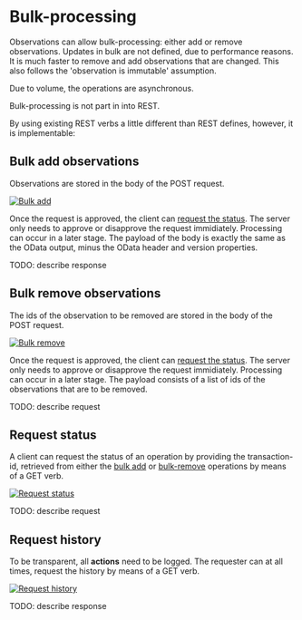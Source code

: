 # Bulk-processing

Observations can allow bulk-processing: either add or remove observations.
Updates in bulk are not defined, due to performance reasons. It is much faster to remove and add observations that are changed.
This also follows the 'observation is immutable' assumption.

Due to volume, the operations are asynchronous.

Bulk-processing is not part in into REST.

By using existing REST verbs a little different than REST defines, however, it is implementable:

## Bulk add observations

Observations are stored in the body of the POST request.

[![Bulk add](https://mermaid.ink/img/pako:eNqNks1uwjAMx1_FymmT4AV6QOpop3Gg3WiZNNSL1xiIaJPOSdEQ4t2XLqBNmkDLyfnb_ln-OIraSBKRsPTRk64pUbhhbCsN_nXITtWqQ-1g2ijS7q9eEO-Jgx5ixpNJECN475sdKG2Jz5mZcQSsNlsHZg2XsFdslETvqX8VCU4PC9QIllm8LJ_yxWyVJv-iYe-2hpVFp4y-An3MFw-zJEmzW8S4YUJ5gE-wDl1voe-GAhZ4mJp1JK_QyzyHeZy9wSJ9WaZFWdys0nVs9nSBXkHG02n6XKbJnWPUFuuht7GS95UWI9ESt6ik3-dxSK-E21JLlYi8KZF3laj0ycf5yZjioGsROe5pJEI_592LaI2N9arf78qYnz9J5QzPw8F8383pCzQCwrg?type=png)](https://mermaid.live/edit#pako:eNqNks1uwjAMx1_FymmT4AV6QOpop3Gg3WiZNNSL1xiIaJPOSdEQ4t2XLqBNmkDLyfnb_ln-OIraSBKRsPTRk64pUbhhbCsN_nXITtWqQ-1g2ijS7q9eEO-Jgx5ixpNJECN475sdKG2Jz5mZcQSsNlsHZg2XsFdslETvqX8VCU4PC9QIllm8LJ_yxWyVJv-iYe-2hpVFp4y-An3MFw-zJEmzW8S4YUJ5gE-wDl1voe-GAhZ4mJp1JK_QyzyHeZy9wSJ9WaZFWdys0nVs9nSBXkHG02n6XKbJnWPUFuuht7GS95UWI9ESt6ik3-dxSK-E21JLlYi8KZF3laj0ycf5yZjioGsROe5pJEI_592LaI2N9arf78qYnz9J5QzPw8F8383pCzQCwrg)

Once the request is approved, the client can [request the status](#request-status).
The server only needs to approve or disapprove the request immidiately. Processing can occur in a later stage.
The payload of the body is exactly the same as the OData output, minus the OData header and version properties.


TODO: describe response

## Bulk remove observations

The ids of the observation to be removed are stored in the body of the POST request.

[![Bulk remove](https://mermaid.ink/img/pako:eNqNks9uwjAMxl_FymmT4AV6QOpop3Gg3WiZNNSL1xga0SZd4qIhxLsvkKFtB9Bu8ecvP8t_DqI2kkQkHH0MpGtKFG4sdpUGgB4tq1r1qBmmrSLNZ_mPXpDdkQ168IwnkyBG8D60W7DUmR0FR2aYwKpNw2DWcLG9Yqsk-kz9q0hIeligRrDM4mX5lC9mqzT5Fw0HboxVDlkZfQX6mC8eZkmSZreIcWsJ5R4-wTHy4GDoTwWcb80PzTHJK_Qyz2EeZ2-wSF-WaVEWN6v0vfWDukCvIOPpNH0u0-SOLWqH9am3sZL3lRYj0ZHtUEm_zsPpeyW4oY4qEfmnRLutRKWP3ucnY4q9rkXEdqCRCP18r15Ea2ydV_1-V8b8xCQVGzsP93I-m-MX2NLCkQ?type=png)](https://mermaid.live/edit#pako:eNqNks9uwjAMxl_FymmT4AV6QOpop3Gg3WiZNNSL1xga0SZd4qIhxLsvkKFtB9Bu8ecvP8t_DqI2kkQkHH0MpGtKFG4sdpUGgB4tq1r1qBmmrSLNZ_mPXpDdkQ168IwnkyBG8D60W7DUmR0FR2aYwKpNw2DWcLG9Yqsk-kz9q0hIeligRrDM4mX5lC9mqzT5Fw0HboxVDlkZfQX6mC8eZkmSZreIcWsJ5R4-wTHy4GDoTwWcb80PzTHJK_Qyz2EeZ2-wSF-WaVEWN6v0vfWDukCvIOPpNH0u0-SOLWqH9am3sZL3lRYj0ZHtUEm_zsPpeyW4oY4qEfmnRLutRKWP3ucnY4q9rkXEdqCRCP18r15Ea2ydV_1-V8b8xCQVGzsP93I-m-MX2NLCkQ)

Once the request is approved, the client can [request the status](#request-status).
The server only needs to approve or disapprove the request immidiately. Processing can occur in a later stage.
The payload consists of a list of ids of the observations that are to be removed.

TODO: describe request

## Request status

A client can request the status of an operation by providing the transaction-id, retrieved from either the [bulk add](bulk-processing.md#bulk-add-observations) or [bulk-remove](#bulk-remove-observations) operations by means of a GET verb.

[![Request status](https://mermaid.ink/img/pako:eNqNk81uwjAMx1_FyolJ8AI9IMHaaWii1Wi7D9RL1rgQQZPOSZkQ4t2XUqpNm9othyhxnJ8d5-8Ty7VA5jGD7zWqHH3JN8TLTIEbFScrc1lxZeF2L1HZ3_YY6YDU2lufyXTaGj2ghmosGMttbWBUaAJLXBmeW6nVRIqb9maoLQLJzdaCLqC7_sT3UnB3kn8L3h66IG00D9Jwlib30WqxDvx_0Xhtt5qk4U0OPdC7aDVf-H4QDhFne0Iujt0zUcALWFmi6YEmUQTLWfg6xEzVTukP9aNMvU9_CKPnwRyTjoMgFVSkN4TmrwRhFTymQZzEQ-SASJNpqIe2shJ7sPOZ3xFH3S8IcDMH_Wac9-UnDOCFOCiJ1VVRhVTSbLGvMNFDptiYlUgll8Lp-9Q4ZsxuscSMeW4pOO0ylqmz83OK0PFR5cyzVOOY1VWT4rUXmFfwvXFWp_e11l97FNJqWrYNdOmj8yc8Cx7Q?type=png)](https://mermaid.live/edit#pako:eNqNk81uwjAMx1_FyolJ8AI9IMHaaWii1Wi7D9RL1rgQQZPOSZkQ4t2XUqpNm9othyhxnJ8d5-8Ty7VA5jGD7zWqHH3JN8TLTIEbFScrc1lxZeF2L1HZ3_YY6YDU2lufyXTaGj2ghmosGMttbWBUaAJLXBmeW6nVRIqb9maoLQLJzdaCLqC7_sT3UnB3kn8L3h66IG00D9Jwlib30WqxDvx_0Xhtt5qk4U0OPdC7aDVf-H4QDhFne0Iujt0zUcALWFmi6YEmUQTLWfg6xEzVTukP9aNMvU9_CKPnwRyTjoMgFVSkN4TmrwRhFTymQZzEQ-SASJNpqIe2shJ7sPOZ3xFH3S8IcDMH_Wac9-UnDOCFOCiJ1VVRhVTSbLGvMNFDptiYlUgll8Lp-9Q4ZsxuscSMeW4pOO0ylqmz83OK0PFR5cyzVOOY1VWT4rUXmFfwvXFWp_e11l97FNJqWrYNdOmj8yc8Cx7Q)

TODO: describe request

## Request history

To be transparent, all __actions__ need to be logged. The requester can at all times, request the history by means of a GET verb.

[![Request history](https://mermaid.ink/img/pako:eNqNkl1LwzAUhv_KIVcK8w_kYlBt1SFrsR-iozehOVuDbVKTU6GM_XczM9ExNsxV8p43z-F8bFljJDLOHH6MqBuMldhY0dca_BmEJdWoQWiCu06hplO9QPuJNujBczOfB5FDqxwZO4VoagjBqk1LYNbwY3kRnZLCR5o_CULQgwKRQ5VGVfmY5YtVEv-LJkZqjVVOkDL6DPQ-y28XcZykl4hRZ1HICey-QY7QwSuQ6tGdgZZZBssofYM8ea6SoiwuwR-Qjnt0gsuerg6G61qzGevR9kJJP7Ht_kfNqMUea8b9VQr7XrNa77zP12-KSTeMkx1xxsZh35bDdBlfi8551U9wZczvG6XyqZZhJb43Y_cFTxu33Q?type=png)](https://mermaid.live/edit#pako:eNqNkl1LwzAUhv_KIVcK8w_kYlBt1SFrsR-iozehOVuDbVKTU6GM_XczM9ExNsxV8p43z-F8bFljJDLOHH6MqBuMldhY0dca_BmEJdWoQWiCu06hplO9QPuJNujBczOfB5FDqxwZO4VoagjBqk1LYNbwY3kRnZLCR5o_CULQgwKRQ5VGVfmY5YtVEv-LJkZqjVVOkDL6DPQ-y28XcZykl4hRZ1HICey-QY7QwSuQ6tGdgZZZBssofYM8ea6SoiwuwR-Qjnt0gsuerg6G61qzGevR9kJJP7Ht_kfNqMUea8b9VQr7XrNa77zP12-KSTeMkx1xxsZh35bDdBlfi8551U9wZczvG6XyqZZhJb43Y_cFTxu33Q)

TODO: describe response
